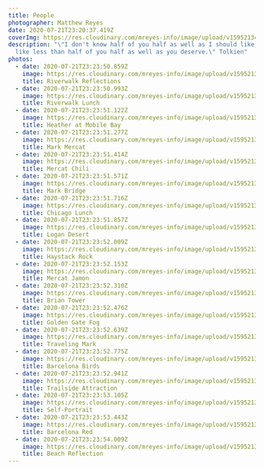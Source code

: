```yaml
---
title: People
photographer: Matthew Reyes
date: 2020-07-21T23:20:37.419Z
coverImg: https://res.cloudinary.com/mreyes-info/image/upload/v1595213470/People/Logan_Desert.jpg
description: "\"I don't know half of you half as well as I should like; and I
  like less than half of you half as well as you deserve.\" Tolkien"
photos:
  - date: 2020-07-21T23:23:50.859Z
    image: https://res.cloudinary.com/mreyes-info/image/upload/v1595213473/People/Riverwalk_Reflections.jpg
    title: Riverwalk Reflections
  - date: 2020-07-21T23:23:50.993Z
    image: https://res.cloudinary.com/mreyes-info/image/upload/v1595213472/People/Riverwalk_Lunch.jpg
    title: Riverwalk Lunch
  - date: 2020-07-21T23:23:51.122Z
    image: https://res.cloudinary.com/mreyes-info/image/upload/v1595213472/People/Mobile_Bay.jpg
    title: Heather at Mobile Bay
  - date: 2020-07-21T23:23:51.277Z
    image: https://res.cloudinary.com/mreyes-info/image/upload/v1595213472/People/Mark_Mercat.jpg
    title: Mark Mercat
  - date: 2020-07-21T23:23:51.414Z
    image: https://res.cloudinary.com/mreyes-info/image/upload/v1595213472/People/Mercat_Chili.jpg
    title: Mercat Chili
  - date: 2020-07-21T23:23:51.571Z
    image: https://res.cloudinary.com/mreyes-info/image/upload/v1595213471/People/Mark_Bridge.jpg
    title: Mark Bridge
  - date: 2020-07-21T23:23:51.716Z
    image: https://res.cloudinary.com/mreyes-info/image/upload/v1595213470/People/Chicago_Lunch.jpg
    title: Chicago Lunch
  - date: 2020-07-21T23:23:51.857Z
    image: https://res.cloudinary.com/mreyes-info/image/upload/v1595213470/People/Logan_Desert.jpg
    title: Logan Desert
  - date: 2020-07-21T23:23:52.009Z
    image: https://res.cloudinary.com/mreyes-info/image/upload/v1595213470/People/Haystack_Rock.jpg
    title: Haystack Rock
  - date: 2020-07-21T23:23:52.153Z
    image: https://res.cloudinary.com/mreyes-info/image/upload/v1595213469/People/Jamon_Mercat.jpg
    title: Mercat Jamon
  - date: 2020-07-21T23:23:52.310Z
    image: https://res.cloudinary.com/mreyes-info/image/upload/v1595213469/People/Brian_Tower.jpg
    title: Brian Tower
  - date: 2020-07-21T23:23:52.476Z
    image: https://res.cloudinary.com/mreyes-info/image/upload/v1595213469/People/Golden_Gate_Fog.jpg
    title: Golden Gate Fog
  - date: 2020-07-21T23:23:52.639Z
    image: https://res.cloudinary.com/mreyes-info/image/upload/v1595213467/People/Travel_Mark.jpg
    title: Traveling Mark
  - date: 2020-07-21T23:23:52.775Z
    image: https://res.cloudinary.com/mreyes-info/image/upload/v1595213467/People/Barcelona_Birds.jpg
    title: Barcelona Birds
  - date: 2020-07-21T23:23:52.941Z
    image: https://res.cloudinary.com/mreyes-info/image/upload/v1595213467/People/Trailside_Attraction.jpg
    title: Trailside Attraction
  - date: 2020-07-21T23:23:53.105Z
    image: https://res.cloudinary.com/mreyes-info/image/upload/v1595213467/People/Self_Portrait.jpg
    title: Self-Portrait
  - date: 2020-07-21T23:23:53.443Z
    image: https://res.cloudinary.com/mreyes-info/image/upload/v1595213467/People/Barcelona_Red.jpg
    title: Barcelona Red
  - date: 2020-07-21T23:23:54.009Z
    image: https://res.cloudinary.com/mreyes-info/image/upload/v1595213467/People/Beach_Reflection.jpg
    title: Beach Reflection
---
```


